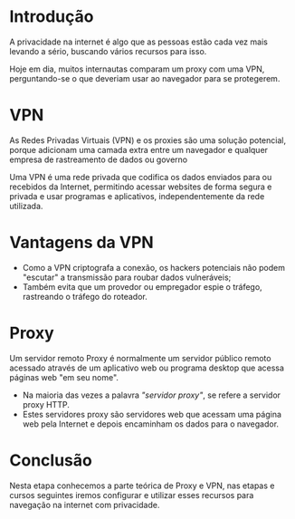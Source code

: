 
# Introdução

A privacidade na internet é algo que as pessoas estão cada vez mais levando a sério, buscando vários recursos para isso.

Hoje em dia, muitos internautas comparam um proxy com uma VPN, perguntando-se o que deveriam usar ao navegador para se protegerem.

# VPN

As Redes Privadas Virtuais (VPN) e os proxies são uma solução potencial, porque adicionam uma camada extra entre um navegador e qualquer empresa de rastreamento de dados ou governo

Uma VPN é uma rede privada que codifica os dados enviados para ou recebidos da Internet, permitindo acessar websites de forma segura e privada e usar programas e aplicativos, independentemente da rede utilizada.

# Vantagens da VPN

- Como a VPN criptografa a conexão, os hackers potenciais não podem "escutar" a transmissão para roubar dados vulneráveis;
- Também evita que um provedor ou empregador espie o tráfego, rastreando o tráfego do roteador.
# Proxy

Um servidor remoto Proxy é normalmente um servidor público remoto acessado através de um aplicativo web ou programa desktop que acessa páginas web "em seu nome".

- Na maioria das vezes a palavra _"servidor proxy"_, se refere a servidor proxy HTTP.
- Estes servidores proxy são servidores web que acessam uma página web pela Internet e depois encaminham os dados para o navegador.

# Conclusão

Nesta etapa conhecemos a parte teórica de Proxy e VPN, nas etapas e cursos seguintes iremos configurar e utilizar esses recursos para navegação na internet com privacidade.